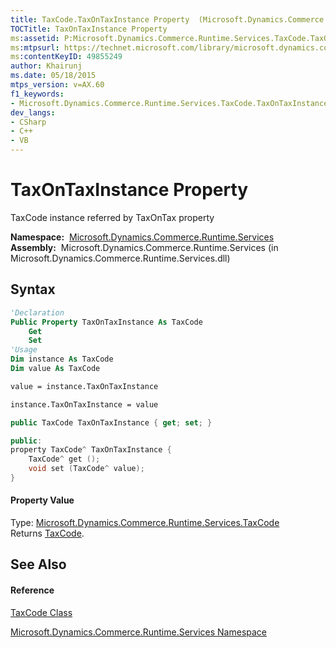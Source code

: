 ```yaml
---
title: TaxCode.TaxOnTaxInstance Property  (Microsoft.Dynamics.Commerce.Runtime.Services)
TOCTitle: TaxOnTaxInstance Property
ms:assetid: P:Microsoft.Dynamics.Commerce.Runtime.Services.TaxCode.TaxOnTaxInstance
ms:mtpsurl: https://technet.microsoft.com/library/microsoft.dynamics.commerce.runtime.services.taxcode.taxontaxinstance(v=AX.60)
ms:contentKeyID: 49855249
author: Khairunj
ms.date: 05/18/2015
mtps_version: v=AX.60
f1_keywords:
- Microsoft.Dynamics.Commerce.Runtime.Services.TaxCode.TaxOnTaxInstance
dev_langs:
- CSharp
- C++
- VB
---
```


# TaxOnTaxInstance Property

TaxCode instance referred by TaxOnTax property

**Namespace:**  [Microsoft.Dynamics.Commerce.Runtime.Services](microsoft-dynamics-commerce-runtime-services-namespace.md)  
**Assembly:**  Microsoft.Dynamics.Commerce.Runtime.Services (in Microsoft.Dynamics.Commerce.Runtime.Services.dll)

## Syntax

``` vb
'Declaration
Public Property TaxOnTaxInstance As TaxCode
    Get
    Set
'Usage
Dim instance As TaxCode
Dim value As TaxCode

value = instance.TaxOnTaxInstance

instance.TaxOnTaxInstance = value
```

``` csharp
public TaxCode TaxOnTaxInstance { get; set; }
```

``` c++
public:
property TaxCode^ TaxOnTaxInstance {
    TaxCode^ get ();
    void set (TaxCode^ value);
}
```

#### Property Value

Type: [Microsoft.Dynamics.Commerce.Runtime.Services.TaxCode](taxcode-class-microsoft-dynamics-commerce-runtime-services.md)  
Returns [TaxCode](taxcode-class-microsoft-dynamics-commerce-runtime-services.md).  

## See Also

#### Reference

[TaxCode Class](taxcode-class-microsoft-dynamics-commerce-runtime-services.md)

[Microsoft.Dynamics.Commerce.Runtime.Services Namespace](microsoft-dynamics-commerce-runtime-services-namespace.md)

